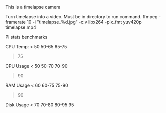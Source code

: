 This is a timelapse camera

Turn timelapse into a video.
Must be in directory to run command.
ffmpeg -framerate 10 -i "timelapse_%d.jpg" -c:v libx264 -pix_fmt yuv420p timelapse.mp4


Pi stats benchmarks

CPU Temp:
< 50
50-65
65-75
>75

CPU Usage
< 50
50-70
70-90
> 90

RAM Usage
< 60
60-75
75-90
>90

Disk Usage
< 70
70-80
80-95
95